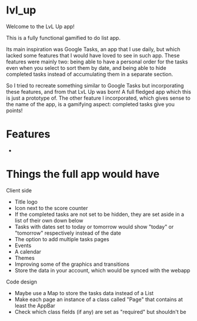 # lvl_up

Welcome to the LvL Up app!

This is a fully functional gamified to do list app.

Its main inspiration was Google Tasks, an app that I use daily, but which lacked some features that
I would have loved to see in such app. These features were mainly two: being able to have a personal 
order for the tasks even when you select to sort them by date, and being able to hide completed
tasks instead of accumulating them in a separate section.

So I tried to recreate something similar to Google Tasks but incorporating these features, and from
that LvL Up was born! A full fledged app which this is just a prototype of. The other feature I
incorporated, which gives sense to the name of the app, is a gamifying aspect: completed tasks give
you points!

# Features

-

# Things the full app would have

Client side

- Title logo
- Icon next to the score counter
- If the completed tasks are not set to be hidden, they are set aside in a list of their own down
  below
- Tasks with dates set to today or tomorrow would show "today" or "tomorrow" respectively instead
  of the date
- The option to add multiple tasks pages
- Events
- A calendar
- Themes
- Improving some of the graphics and transitions
- Store the data in your account, which would be synced with the webapp

Code design

- Maybe use a Map to store the tasks data instead of a List
- Make each page an instance of a class called "Page" that contains at least the AppBar
- Check which class fields (if any) are set as "required" but shouldn't be